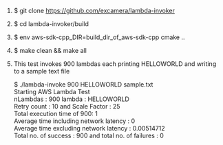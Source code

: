 1. $ git clone https://github.com/excamera/lambda-invoker

2. $ cd lambda-invoker/build

3. $ env aws-sdk-cpp_DIR=build_dir_of_aws-sdk-cpp cmake ..

4. $ make clean && make all

5. This test invokes 900 lambdas each printing HELLOWORLD and writing to a sample text file

   $ ./lambda-invoke 900 HELLOWORLD sample.txt<br/>
	Starting AWS Lambda Test<br/>
	nLambdas : 900 lambda : HELLOWORLD<br/>
	Retry count : 10 and Scale Factor : 25<br/>
	Total execution time of 900: 1<br/>
	Average time including network latency : 0<br/>
	Average time excluding network latency : 0.00514712<br/>
	Total no. of success : 900 and total no. of failures : 0<br/>
